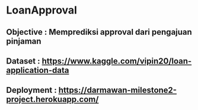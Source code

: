 # LoanApproval

## Objective : Memprediksi approval dari pengajuan pinjaman
## Dataset : https://www.kaggle.com/vipin20/loan-application-data
## Deployment : https://darmawan-milestone2-project.herokuapp.com/
